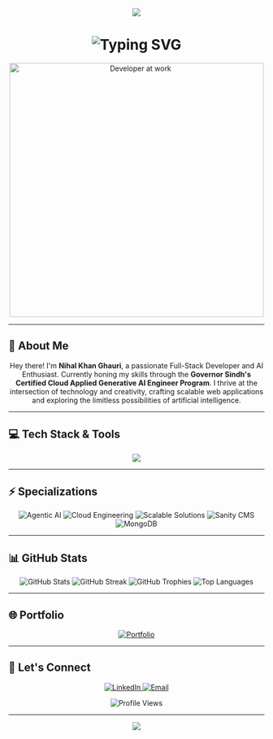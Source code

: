 <p align="center">
  <img src="https://capsule-render.vercel.app/api?type=waving&color=gradient&height=200&section=header&text=Hey!%20I'm%20Nihal%20Khan%20Ghauri&fontSize=40&fontAlignY=35&animation=fadeIn&fontColor=white" />
</p>



<h1 align="center">
  <img src="https://readme-typing-svg.herokuapp.com?font=Fira+Code&weight=600&size=24&pause=1000&color=6E56CF&center=true&vCenter=true&width=670&lines=Full-Stack+Developer;Next.js+%7C+TypeScript+%7C+JavaScript;AI+Enthusiast+%26+Cloud+Engineer;Passionate+About+Building+Innovative+Solutions;" alt="Typing SVG" />
</h1>

<div align="center">
  <img src="https://media.giphy.com/media/qgQUggAC3Pfv687qPC/giphy.gif" alt="Developer at work" width="500" />
</div>

---

## 👋 About Me

<p align="center">
  Hey there! I'm <b>Nihal Khan Ghauri</b>, a passionate Full-Stack Developer and AI Enthusiast. Currently honing my skills through the <b>Governor Sindh's Certified Cloud Applied Generative AI Engineer Program</b>. I thrive at the intersection of technology and creativity, crafting scalable web applications and exploring the limitless possibilities of artificial intelligence.
</p>

---

## 💻 Tech Stack & Tools

<p align="center">
  <img src="https://skillicons.dev/icons?i=nextjs,typescript,javascript,tailwind,python,nodejs,mongodb,html,css,git,github,vscode&theme=dark&perline=7" />
</p>

---

## ⚡ Specializations

<p align="center">
  <img src="https://img.shields.io/badge/-Agentic_AI-FF6F00?style=for-the-badge&logo=tensorflow&logoColor=white" alt="Agentic AI" />
  <img src="https://img.shields.io/badge/-Cloud_Engineering-4285F4?style=for-the-badge&logo=google-cloud&logoColor=white" alt="Cloud Engineering" />
  <img src="https://img.shields.io/badge/-Scalable_Solutions-0080FF?style=for-the-badge&logo=digitalocean&logoColor=white" alt="Scalable Solutions" />
  <img src="https://img.shields.io/badge/-Sanity_CMS-FF2D20?style=for-the-badge&logo=sanity&logoColor=white" alt="Sanity CMS" />
  <img src="https://img.shields.io/badge/-MongoDB-47A248?style=for-the-badge&logo=mongodb&logoColor=white" alt="MongoDB" />
</p>

---

## 📊 GitHub Stats

<div align="center">
  <img src="https://github-readme-stats.vercel.app/api?username=NihalGhauri&show_icons=true&theme=radical" alt="GitHub Stats" />
  <img src="https://github-readme-streak-stats.herokuapp.com?user=NihalGhauri&theme=radical" alt="GitHub Streak" />
  <img src="https://github-profile-trophy.vercel.app/?username=NihalGhauri&theme=dracula&no-frame=true&row=1&column=7" alt="GitHub Trophies" />
  <img src="https://github-readme-stats.vercel.app/api/top-langs/?username=NihalGhauri&layout=compact&theme=radical" alt="Top Languages" />
</div>

---

## 🌐 Portfolio

<p align="center">
  <a href="https://nihalkhanghauri.vercel.app/" target="_blank">
    <img src="https://img.shields.io/badge/Portfolio-Nihal Khan Ghauri-5DADE2?style=for-the-badge&logo=vercel&logoColor=white" alt="Portfolio" />
  </a>
</p>

---

## 🔗 Let's Connect

<p align="center">
  <a href="https://www.linkedin.com/in/nihal-khan-ghauri-93a9a627b/" target="_blank">
    <img src="https://img.shields.io/badge/LinkedIn-0077B5?style=for-the-badge&logo=linkedin&logoColor=white" alt="LinkedIn" />
  </a>
  
  <a href="mailto:nihalghouri321@gmail.com" target="_blank">
    <img src="https://img.shields.io/badge/Email-D14836?style=for-the-badge&logo=gmail&logoColor=white" alt="Email" />
  </a>
</p>

<div align="center">
  <img src="https://komarev.com/ghpvc/?username=NihalGhauri&color=blueviolet&style=for-the-badge&label=PROFILE+VIEWS" alt="Profile Views" />
</div>

---

<p align="center">
  <img src="https://capsule-render.vercel.app/api?type=waving&color=gradient&height=100&section=footer" />
</p>

